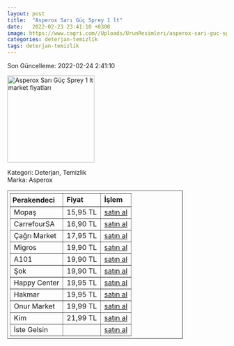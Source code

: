 ```yaml
---
layout: post
title:  "Asperox Sarı Güç Sprey 1 lt"
date:   2022-02-23 23:41:10 +0300
image: https://www.cagri.com//Uploads/UrunResimleri/asperox-sari-guc-sprey-1-lt-fbb6.jpg
categories: deterjan-temizlik
tags: deterjan-temizlik
---
```


Son Güncelleme: 2022-02-24 2:41:10

<img src="https://www.cagri.com//Uploads/UrunResimleri/asperox-sari-guc-sprey-1-lt-fbb6.jpg" width="200" alt="Asperox Sarı Güç Sprey 1 lt market fiyatları" />

Kategori: Deterjan, Temizlik
<br />
Marka: Asperox

<table border="1" style="padding: 5px;width:80%;">
  <tr>
    <td style="padding: 5px;"><strong>Perakendeci</strong></td>
    <td><strong>Fiyat</strong></td>
    <td><strong>İşlem</strong></td>
  </tr>
  <tr>
              <td>Mopaş</td>
              <td>15,95 TL</td>
              <td><a target="_blank" href="https://mopas.com.tr/asperox-sari-guc-sprey-1000-ml/p/859687">satın al</a></td>
            </tr><tr>
              <td>CarrefourSA</td>
              <td>16,90 TL</td>
              <td><a target="_blank" href="https://www.carrefoursa.com/asperox-sari-guc-1-lt-p-30285107">satın al</a></td>
            </tr><tr>
              <td>Çağrı Market</td>
              <td>17,95 TL</td>
              <td><a target="_blank" href="https://www.cagri.com/asperox-sari-guc-sprey-1-lt-18038">satın al</a></td>
            </tr><tr>
              <td>Migros</td>
              <td>19,90 TL</td>
              <td><a target="_blank" href="https://www.migros.com.tr/asperox-sari-guc-sprey-1-l-p-1d4f3c4">satın al</a></td>
            </tr><tr>
              <td>A101</td>
              <td>19,90 TL</td>
              <td><a target="_blank" href="https://www.a101.com.tr/market/asperox-sari-guc-ultra-yag-cozucu-1-l/">satın al</a></td>
            </tr><tr>
              <td>Şok</td>
              <td>19,90 TL</td>
              <td><a target="_blank" href="https://www.sokmarket.com.tr/sari-guc-1-lt-p-29102/">satın al</a></td>
            </tr><tr>
              <td>Happy Center</td>
              <td>19,95 TL</td>
              <td><a target="_blank" href="https://www.happycenter.com.tr/asperox-sari-guc-1lt-sprey12">satın al</a></td>
            </tr><tr>
              <td>Hakmar</td>
              <td>19,95 TL</td>
              <td><a target="_blank" href="https://www.hakmarexpress.com.tr/urun/temizlik-asperox-sari-guc-cok-amacli-ultra-yag-cozucu-1-lt">satın al</a></td>
            </tr><tr>
              <td>Onur Market</td>
              <td>19,99 TL</td>
              <td><a target="_blank" href="https://www.onurmarket.com/product/asperox-sari-guc-1-lt-sprey/b30900fa-67df-4291-b1ec-bf06304889fc">satın al</a></td>
            </tr><tr>
              <td>Kim</td>
              <td>21,99 TL</td>
              <td><a target="_blank" href="https://www.kimgeldi.com/asperox-sari-guc-1000-ml">satın al</a></td>
            </tr><tr>
              <td>İste Gelsin</td>
              <td></td>
              <td><a target="_blank" href="https://www.istegelsin.com/urun/asperox-sari-guc-sprey-1-l_PRS21-AD">satın al</a></td>
            </tr>
</table>
